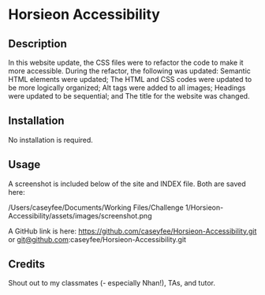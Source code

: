 # Horsieon Accessibility 

## Description

In this website update, the CSS files were to refactor the code to make it more accessible. During the refactor, the following was updated: Semantic HTML elements were updated; The HTML and CSS codes were updated to be more logically organized; Alt tags were added to all images; Headings were updated to be sequential; and The title for the website was changed. 

## Installation

No installation is required.

## Usage

A screenshot is included below of the site and INDEX file. Both are saved here: 

/Users/caseyfee/Documents/Working Files/Challenge 1/Horsieon-Accessibility/assets/images/screenshot.png

A GitHub link is here: https://github.com/caseyfee/Horsieon-Accessibility.git
or
git@github.com:caseyfee/Horsieon-Accessibility.git


## Credits

Shout out to my classmates (- especially Nhan!), TAs, and tutor.


